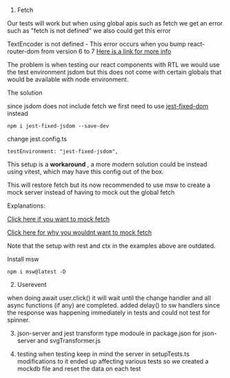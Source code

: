 1) Fetch

Our tests will work but when using global apis such as fetch we get an error such as "fetch is not defined"
we also could get this error

TextEncoder is not defined - This error occurs when you bump react-router-dom from version 6 to 7
[Here is a link for more info](https://remarkablemark.org/blog/2025/02/02/fix-jest-errors-in-react-router-7-upgrade/)

The problem is when testing our react components with RTL we would use the test environment jsdom but this does not come with
certain globals that would be available with node environment.

The solution

since jsdom does not include fetch we first need to use [jest-fixed-dom](https://github.com/mswjs/jest-fixed-jsdom) instead
```
npm i jest-fixed-jsdom --save-dev
```
change jest.config.ts
```
testEnvironment: "jest-fixed-jsdom",
```

This setup is a **workaround** , a more modern solution could be instead using vitest, which may have this config out of the box.

This will restore fetch but its now recommended to use msw to create a mock server instead of having to mock out the global fetch

Explanations:

[Click here if you want to mock fetch](https://benjaminjohnson.me/mocking-fetch)

[Click here for why you wouldnt want to mock fetch](https://kentcdodds.com/blog/stop-mocking-fetch)

Note that the setup with rest and ctx in the examples above are outdated.

Install msw
```
npm i msw@latest -D
```
2) Userevent

when doing await user.click() it will wait until the change handler and all async functions (if any) are completed.
added delay() to sw handlers since the response was happening immediately in tests and could not test for spinner.

3) json-server and jest transform
type modoule in package.json for json-server and svgTransformer.js

4) testing
when testing keep in mind the server in setupTests.ts modifications to it ended up affecting various tests so we created
a mockdb file and reset the data on each test